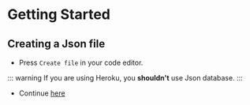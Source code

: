 # Getting Started
## Creating a Json file
* Press `Create file` in your code editor.

::: warning
If you are using Heroku, you **shouldn't** use Json database.
:::

* Continue [here](./first.md)
